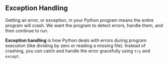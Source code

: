 ## Exception Handling
Getting an error, or exception, in your Python program means the entire program will crash. We want the program to detect errors, handle them, and then continue to run.  

**Exception handling** is how Python deals with errors during program execution (like dividing by zero or reading a missing file). Instead of crashing, you can catch and handle the error gracefully using `try` and `except`.
```python

```
